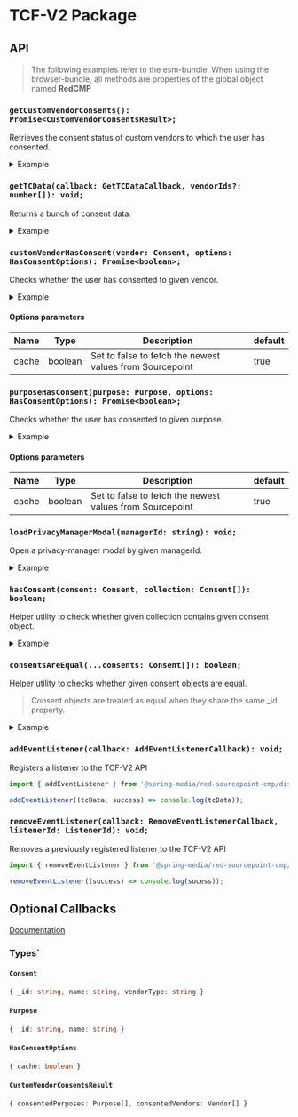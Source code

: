 # TCF-V2 Package

## API

> The following examples refer to the esm-bundle. 
> When using the browser-bundle, all methods are properties of the global object named **RedCMP**

### `getCustomVendorConsents(): Promise<CustomVendorConsentsResult>;`

Retrieves the consent status of custom vendors to which the user has consented.

<details>
<summary>Example</summary>
    
```javascript
import { getCustomVendorConsents } from '@spring-media/red-sourcepoint-cmp/dist/esm/tcf-v2';

getCustomVendorConsents().then(result => console.log(result)).catch(error => console.error(error));
```    
</details>

### `getTCData(callback: GetTCDataCallback, vendorIds?: number[]): void;`

Returns a bunch of consent data.

<details>
<summary>Example</summary>
    
```javascript
import { getTCData } from '@spring-media/red-sourcepoint-cmp/dist/esm/tcf-v2';

getTCData((tcData, success) => console.log(tcData), [1]);
```    
</details>

### `customVendorHasConsent(vendor: Consent, options: HasConsentOptions): Promise<boolean>;`

Checks whether the user has consented to given vendor.

<details>
<summary>Example</summary>
    
```javascript
import { customVendorHasConsent } from '@spring-media/red-sourcepoint-cmp/dist/esm/tcf-v2';

const vendor = { _id: '123456' };

customVendorHasConsent(vendor).then(hasConsent => console.log(hasConsent)).catch(error => console.error(error));
```    
</details>

#### Options parameters

| Name    | Type    | Description                                              | default |
| ------- | ------- | -------------------------------------------------------- | ------- |
| cache   | boolean | Set to false to fetch the newest values from Sourcepoint | true    |

### `purposeHasConsent(purpose: Purpose, options: HasConsentOptions): Promise<boolean>;`

Checks whether the user has consented to given purpose.

<details>
<summary>Example</summary>
    
```javascript
import { purposeHasConsent } from '@spring-media/red-sourcepoint-cmp/dist/esm/tcf-v2';

const purpose = { _id: '123456' };

purposeHasConsent(purpose).then(hasConsent => console.log(hasConsent)).catch(error => console.error(error));
```
</details>

#### Options parameters

| Name    | Type    | Description                                              | default |
| ------- | ------- | -------------------------------------------------------- | ------- |
| cache   | boolean | Set to false to fetch the newest values from Sourcepoint | true    |

### `loadPrivacyManagerModal(managerId: string): void;`

Open a privacy-manager modal by given managerId.

<details>
<summary>Example</summary>
    
```javascript
import { loadPrivacyManagerModal } from '@spring-media/red-sourcepoint-cmp/dist/esm/tcf-v2';

loadPrivacyManagerModal('12345');
```
</details>

### `hasConsent(consent: Consent, collection: Consent[]): boolean;`

Helper utility to check whether given collection contains given consent object.

<details>
<summary>Example</summary>
    
```javascript
import { hasConsent } from '@spring-media/red-sourcepoint-cmp/dist/esm/tcf-v2';

const consent1 = { _id: '12345' };
const consent2 = { _id: '123456' };

const collection = [{ _id: '12345' }];

console.log(hasConsent(consent1, collection)); // true
console.log(hasConsent(consent2, collection)); // false
```
</details>

### `consentsAreEqual(...consents: Consent[]): boolean;`

Helper utility to checks whether given consent objects are equal.

> Consent objects are treated as equal when they share the same _id property.

<details>
<summary>Example</summary>
    
```javascript
import { consentsAreEqual } from '@spring-media/red-sourcepoint-cmp/dist/esm/tcf-v2';

const consent1 = { _id: '12345' };
const consent2 = { _id: '123456' };
const consent3 = { _id: '12345' };

console.log(consentsAreEqual(consent1, consent2, consent3)); // false 
console.log(consentsAreEqual(consent1, consent3)); // true 
```
</details>

### `addEventListener(callback: AddEventListenerCallback): void;`

Registers a listener to the TCF-V2 API

```javascript
import { addEventListener } from '@spring-media/red-sourcepoint-cmp/dist/esm/tcf-v2';

addEventListener((tcData, success) => console.log(tcData));
```

### `removeEventListener(callback: RemoveEventListenerCallback, listenerId: ListenerId): void;`

Removes a previously registered listener to the TCF-V2 API

```javascript
import { removeEventListener } from '@spring-media/red-sourcepoint-cmp/dist/esm/tcf-v2';

removeEventListener((success) => console.log(sucess));
```

## Optional Callbacks
[Documentation](callbacks)


### Types`

#### `Consent`

```typescript
{ _id: string, name: string, vendorType: string }
```

#### `Purpose`

```typescript
{ _id: string, name: string }
```

#### `HasConsentOptions`

```typescript
{ cache: boolean }
```

#### `CustomVendorConsentsResult`

```typescript
{ consentedPurposes: Purpose[], consentedVendors: Vendor[] }
```
